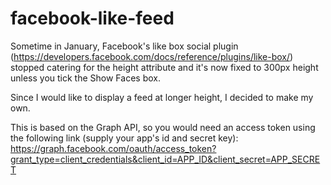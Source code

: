 facebook-like-feed
==================

Sometime in January, Facebook's like box social plugin (https://developers.facebook.com/docs/reference/plugins/like-box/) stopped catering for the height attribute and it's now fixed to 300px height unless you tick the Show Faces box.

Since I would like to display a feed at longer height, I decided to make my own.

This is based on the Graph API, so you would need an access token using the following link (supply your app's id and secret key): https://graph.facebook.com/oauth/access_token?grant_type=client_credentials&client_id=APP_ID&client_secret=APP_SECRET
